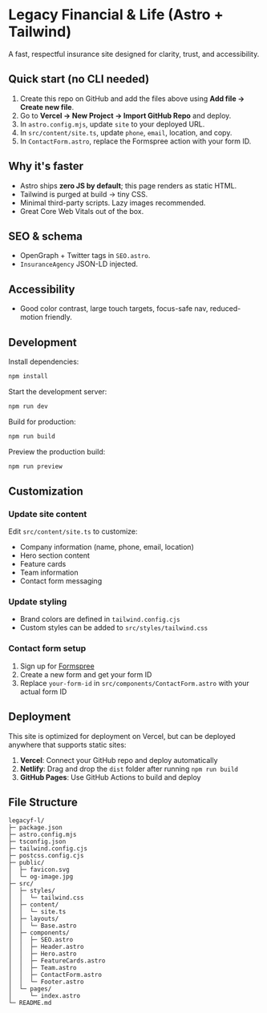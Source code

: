 # Legacy Financial & Life (Astro + Tailwind)

A fast, respectful insurance site designed for clarity, trust, and accessibility.

## Quick start (no CLI needed)
1. Create this repo on GitHub and add the files above using **Add file → Create new file**.
2. Go to **Vercel → New Project → Import GitHub Repo** and deploy.
3. In `astro.config.mjs`, update `site` to your deployed URL.
4. In `src/content/site.ts`, update `phone`, `email`, location, and copy.
5. In `ContactForm.astro`, replace the Formspree action with your form ID.

## Why it's faster
- Astro ships **zero JS by default**; this page renders as static HTML.
- Tailwind is purged at build → tiny CSS.
- Minimal third-party scripts. Lazy images recommended.
- Great Core Web Vitals out of the box.

## SEO & schema
- OpenGraph + Twitter tags in `SEO.astro`.
- `InsuranceAgency` JSON-LD injected.

## Accessibility
- Good color contrast, large touch targets, focus-safe nav, reduced-motion friendly.

## Development

Install dependencies:
```bash
npm install
```

Start the development server:
```bash
npm run dev
```

Build for production:
```bash
npm run build
```

Preview the production build:
```bash
npm run preview
```

## Customization

### Update site content
Edit `src/content/site.ts` to customize:
- Company information (name, phone, email, location)
- Hero section content
- Feature cards
- Team information
- Contact form messaging

### Update styling
- Brand colors are defined in `tailwind.config.cjs`
- Custom styles can be added to `src/styles/tailwind.css`

### Contact form setup
1. Sign up for [Formspree](https://formspree.io)
2. Create a new form and get your form ID
3. Replace `your-form-id` in `src/components/ContactForm.astro` with your actual form ID

## Deployment

This site is optimized for deployment on Vercel, but can be deployed anywhere that supports static sites:

1. **Vercel**: Connect your GitHub repo and deploy automatically
2. **Netlify**: Drag and drop the `dist` folder after running `npm run build`
3. **GitHub Pages**: Use GitHub Actions to build and deploy

## File Structure

```
legacyf-l/
├─ package.json
├─ astro.config.mjs
├─ tsconfig.json
├─ tailwind.config.cjs
├─ postcss.config.cjs
├─ public/
│  ├─ favicon.svg
│  └─ og-image.jpg
├─ src/
│  ├─ styles/
│  │  └─ tailwind.css
│  ├─ content/
│  │  └─ site.ts
│  ├─ layouts/
│  │  └─ Base.astro
│  ├─ components/
│  │  ├─ SEO.astro
│  │  ├─ Header.astro
│  │  ├─ Hero.astro
│  │  ├─ FeatureCards.astro
│  │  ├─ Team.astro
│  │  ├─ ContactForm.astro
│  │  └─ Footer.astro
│  └─ pages/
│     └─ index.astro
└─ README.md
```